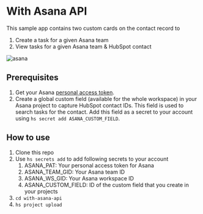 # With Asana API

This sample app contains two custom cards on the contact record to
1. Create a task for a given Asana team
2. View tasks for a given Asana team & HubSpot contact

![asana](https://user-images.githubusercontent.com/20711270/213602592-bc8477e6-0866-4964-a3f8-5c72ccdd270e.gif)


## Prerequisites
1. Get your Asana [personal access token](https://developers.asana.com/docs/personal-access-token).
2. Create a global custom field (available for the whole workspace) in your Asana project to capture HubSpot contact IDs. This field is used to search tasks for the contact. Add this field as a secret to your account using `hs secret add ASANA_CUSTOM_FIELD`.

## How to use
1. Clone this repo
2. Use `hs secrets add` to add following secrets to your account
   1. ASANA_PAT: Your personal access token for Asana
   2. ASANA_TEAM_GID: Your Asana team ID
   3. ASANA_WS_GID: Your Asana workspace ID
   4. ASANA_CUSTOM_FIELD: ID of the custom field that you create in your projects
3. `cd with-asana-api`
4. `hs project upload`
